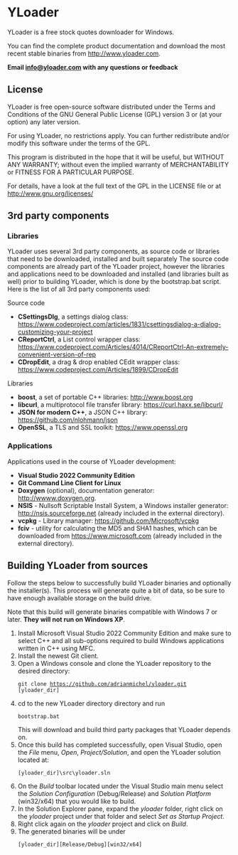 # YLoader

YLoader is a free stock quotes downloader for Windows.

You can find the complete product documentation and download the most recent stable binaries from http://www.yloader.com.

**Email info@yloader.com with any questions or feedback**

## License
YLoader is free open-source software distributed under the Terms and Conditions of the GNU General Public License (GPL) version 3 or (at your option) any later version.

For using YLoader, no restrictions apply. You can further redistribute and/or modify this software under the terms of the GPL.

This program is distributed in the hope that it will be useful, but WITHOUT ANY WARRANTY; without even the implied warranty of MERCHANTABILITY or FITNESS FOR A PARTICULAR PURPOSE.

For details, have a look at the full text of the GPL in the LICENSE file or at http://www.gnu.org/licenses/

## 3rd party components
### Libraries
YLoader uses several 3rd party components, as source code or libraries that need to be downloaded, installed and built separately
The source code components are already part of the YLoader project, however the libraries and applications need to be downloaded and installed (and libraries built as well) prior to building YLoader, which is done by the bootstrap.bat script. Here is the list of all 3rd party components used:

Source code 
* **CSettingsDlg**, a settings dialog class: https://www.codeproject.com/articles/1831/csettingsdialog-a-dialog-customizing-your-project
* **CReportCtrl**, a List control wrapper class: https://www.codeproject.com/Articles/4014/CReportCtrl-An-extremely-convenient-version-of-rep
* **CDropEdit**, a drag & drop enabled CEdit wrapper class: https://www.codeproject.com/Articles/1899/CDropEdit

Libraries
* **boost**, a set of portable C++ libraries: http://www.boost.org
* **libcurl**, a multiprotocol file transfer library: https://curl.haxx.se/libcurl/
* **JSON for modern C++**, a JSON C++ library: https://github.com/nlohmann/json
* **OpenSSL**, a TLS and SSL toolkit: https://www.openssl.org

### Applications 
Applications used in the course of YLoader development:
* **Visual Studio 2022 Community Edition**
* **Git Command Line Client for Linux**
* **Doxygen** (optional), documentation generator: http://wwww.doxygen.org.
* **NSIS** - Nullsoft Scriptable Install System, a Windows installer generator: http://nsis.sourceforge.net (already included in the external directory).
* **vcpkg** - Library manager: https://github.com/Microsoft/vcpkg
* **fciv** - utility for calculating the MD5 and SHA1 hashes, which can be downloaded from https://www.microsoft.com (already included in the external directory).

## Building YLoader from sources
Follow the steps below to successfully build YLoader binaries and optionally the installer(s). This process will generate quite a bit of data, so be sure to have enough available storage on the build drive. 

Note that this build will generate binaries compatible with Windows 7 or later. **They will not run on Windows XP**.

1. Install Microsoft Visual Studio 2022 Community Edition and make sure to select C++ and all sub-options required to build Windows applications written in C++ using MFC. 
4. Install the newest Git client.
6. Open a Windows console and clone the YLoader repository to the desired directory:<pre><code>git clone https://github.com/adrianmichel/yloader.git [yloader_dir] </code></pre>
8. cd to the new YLoader directory directory and run <pre><code>bootstrap.bat</code></pre>This will download and build third party packages that YLoader depends on.
10. Once this build has completed successfully, open Visual Studio, open the *File* menu, *Open*, *Project/Solution*, and open the YLoader solution located at:<pre><code>[yloader_dir]\src\yloader.sln</code></pre>
12. On the *Build* toolbar located under the Visual Studio main menu select the *Solution Configuration* (Debug/Release) and *Solution Platform* (win32/x64) that you would like to build.
11. In the Solution Explorer pane, expand the *yloader* folder, right click on the *yloader* project under that folder and select *Set as Startup Project*.
12. Right click again on the *yloader* project and click on *Build*.
13. The generated binaries will be under <pre><code>[yloader_dir]\[Release/Debug]\[win32/x64]</pre></code>
